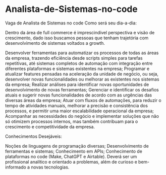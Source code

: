 # Analista-de-Sistemas-no-code
Vaga de Analista de Sistemas no code
Como será seu dia-a-dia:

Dentro da área de full commerce é imprescindível perspectiva e visão de crescimento, dado isso buscamos pessoas que tenham trajetória com desenvolvimento de sistemas voltados a growth.

Desenvolver ferramentas para automatizar os processos de todas as áreas da empresa, trazendo eficiência desde scripts simples para tarefas repetitivas, até sistemas completos de automação com integração entre diferentes plataformas e sistemas existentes na empresa;
Programar e atualizar features pensadas na aceleração da unidade de negócio, ou seja, desenvolver novas funcionalidades ou melhorar as existentes nos sistemas da empresa;
Realizar análises para identificar novas oportunidades de desenvolvimento de novas ferramentas;
Gerenciar e identificar os desafios atuais e sugerir novas funcionalidades de acordo com as urgências das diversas áreas da empresa;
Atuar com fluxos de automações, para reduzir o tempo de atividades manuais, melhorar a precisão e consistência dos processos, e permitir uma maior escalabilidade operacional da empresa;
Acompanhar as necessidades do negócio e implementar soluções que não só otimizem processos internos, mas também contribuam para o crescimento e competitividade da empresa.

Conhecimentos Desejáveis:

Noções de linguagens de programação diversas;
Desenvolvimento de ferramentas e sistemas;
Conhecimento em APIs;
Conhecimento de plataformas no code (Make, ChatGPT e Airtable).
Deverá ser um profissional analítico e orientado a problemas, além de curioso e bem-informado a novas tecnologias.
